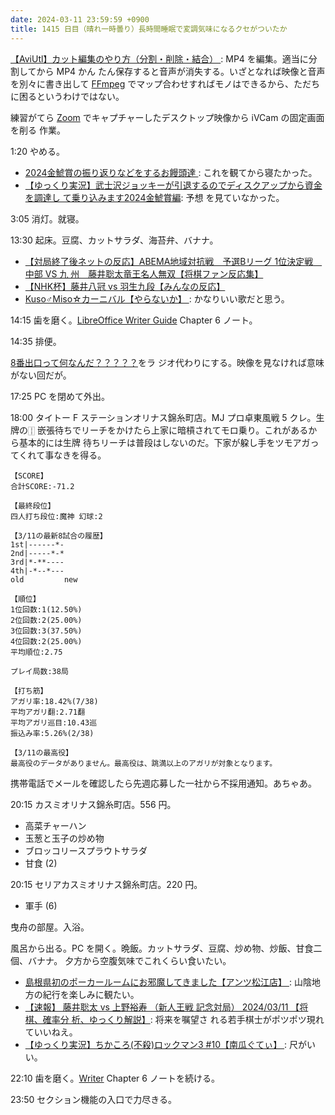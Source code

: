 ```yaml
---
date: 2024-03-11 23:59:59 +0900
title: 1415 日目（晴れ一時曇り）長時間睡眠で変調気味になるクセがついたか
---
```


[【AviUtl】カット編集のやり方（分割・削除・結合）
](https://sosakubiyori.com/aviutl-cut/): MP4 を編集。適当に分割してから MP4 かん
たん保存すると音声が消失する。いざとなれば映像と音声を別々に書き出して [FFmpeg]
でマップ合わせすればモノはできるから、ただちに困るというわけではない。

練習がてら [Zoom] でキャプチャーしたデスクトップ映像から iVCam の固定画面を削る
作業。

1:20 やめる。

* [2024金鯱賞の振り返りなどをするお饅頭達
  ](https://www.youtube.com/watch?v=1wW-Q4fIcZM): これを観てから寝たかった。
* [【ゆっくり実況】武士沢ジョッキーが引退するのでディスクアップから資金を調達し
  て乗り込みます2024金鯱賞編](https://www.youtube.com/watch?v=KF4O3vL-lE0): 予想
  を見ていなかった。

3:05 消灯。就寝。

13:30 起床。豆腐、カットサラダ、海苔弁、バナナ。

* [【対局終了後ネットの反応】ABEMA地域対抗戦　予選Bリーグ 1位決定戦　中部 VS 九
  州　藤井聡太竜王名人無双【将棋ファン反応集】
  ](https://www.youtube.com/watch?v=yrNaQtM1ztg)
* [【NHK杯】藤井八冠 vs 羽生九段【みんなの反応】
  ](https://www.youtube.com/watch?v=z_Qtz8_9gNg)
* [Kuso♂Miso☆カーニバル【やらないか】
  ](https://www.youtube.com/watch?v=ssY7mKlrLKw): かなりいい歌だと思う。

14:15 歯を磨く。[LibreOffice Writer Guide][Writer] Chapter 6 ノート。

14:35 排便。

[8番出口って何なんだ？？？？？](https://www.youtube.com/watch?v=NZiXHmm3XMY)をラ
ジオ代わりにする。映像を見なければ意味がない回だが。

17:25 PC を閉めて外出。

18:00 タイトー F ステーションオリナス錦糸町店。MJ プロ卓東風戦 5 クレ。生牌の🀑
嵌張待ちでリーチをかけたら上家に暗槓されてモロ乗り。これがあるから基本的には生牌
待ちリーチは普段はしないのだ。下家が躱し手をツモアガってくれて事なきを得る。

```text
【SCORE】
合計SCORE:-71.2

【最終段位】
四人打ち段位:魔神 幻球:2

【3/11の最新8試合の履歴】
1st|------*-
2nd|-----*-*
3rd|*-**----
4th|-*--*---
old         new

【順位】
1位回数:1(12.50%)
2位回数:2(25.00%)
3位回数:3(37.50%)
4位回数:2(25.00%)
平均順位:2.75

プレイ局数:38局

【打ち筋】
アガリ率:18.42%(7/38)
平均アガリ翻:2.71翻
平均アガリ巡目:10.43巡
振込み率:5.26%(2/38)

【3/11の最高役】
最高役のデータがありません。最高役は、跳満以上のアガリが対象となります。
```

携帯電話でメールを確認したら先週応募した一社から不採用通知。あちゃあ。

20:15 カスミオリナス錦糸町店。556 円。

* 高菜チャーハン
* 玉葱と玉子の炒め物
* ブロッコリースプラウトサラダ
* 甘食 (2)

20:15 セリアカスミオリナス錦糸町店。220 円。

* 軍手 (6)

曳舟の部屋。入浴。

風呂から出る。PC を開く。晩飯。カットサラダ、豆腐、炒め物、炒飯、甘食二個、バナナ。
夕方から空腹気味でこれくらい食いたい。

* [島根県初のポーカールームにお邪魔してきました【アンツ松江店】
  ](https://www.youtube.com/watch?v=la0CyA8J_EY): 山陰地方の紀行を楽しみに観たい。
* [【速報】 藤井聡太 vs 上野裕寿 （新人王戦 記念対局） 2024/03/11 【将棋、確率分
  析、ゆっくり解説】](https://www.youtube.com/watch?v=tazlioteFPM): 将来を嘱望さ
  れる若手棋士がポツポツ現れていいねえ。
* [【ゆっくり実況】ちかころ(不殺)ロックマン3 #10【南瓜ぐてぃ】
  ](https://www.youtube.com/watch?v=G8s2_7UJf4Q): 尺がいい。

22:10 歯を磨く。[Writer] Chapter 6 ノートを続ける。

23:50 セクション機能の入口で力尽きる。

[FFmpeg]: <https://ffmpeg.org/ffmpeg.html>
[Writer]: https://documentation.libreoffice.org/en/english-documentation/writer/
[Zoom]: https://zoom.us/
